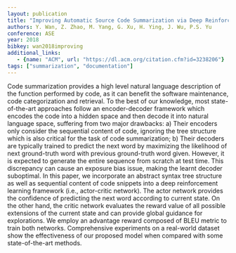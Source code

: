 ```yaml
---
layout: publication
title: "Improving Automatic Source Code Summarization via Deep Reinforcement Learning"
authors: Y. Wan, Z. Zhao, M. Yang, G. Xu, H. Ying, J. Wu, P.S. Yu
conference: ASE
year: 2018
bibkey: wan2018improving
additional_links:
   - {name: "ACM", url: "https://dl.acm.org/citation.cfm?id=3238206"}
tags: ["summarization", "documentation"]
---
```

Code summarization provides a high level natural language description of the function performed by code, as it can benefit the software maintenance, code categorization and retrieval. To the best of our knowledge, most state-of-the-art approaches follow an encoder-decoder framework which encodes the code into a hidden space and then decode it into natural language space, suffering from two major drawbacks: a) Their encoders only consider the sequential content of code, ignoring the tree structure which is also critical for the task of code summarization; b) Their decoders are typically trained to predict the next word by maximizing the likelihood of next ground-truth word with previous ground-truth word given. However, it is expected to generate the entire sequence from scratch at test time. This discrepancy can cause an exposure bias issue, making the learnt decoder suboptimal. In this paper, we incorporate an abstract syntax tree structure as well as sequential content of code snippets into a deep reinforcement learning framework (i.e., actor-critic network). The actor network provides the confidence of predicting the next word according to current state. On the other hand, the critic network evaluates the reward value of all possible extensions of the current state and can provide global guidance for explorations. We employ an advantage reward composed of BLEU metric to train both networks. Comprehensive experiments on a real-world dataset show the effectiveness of our proposed model when compared with some state-of-the-art methods.
